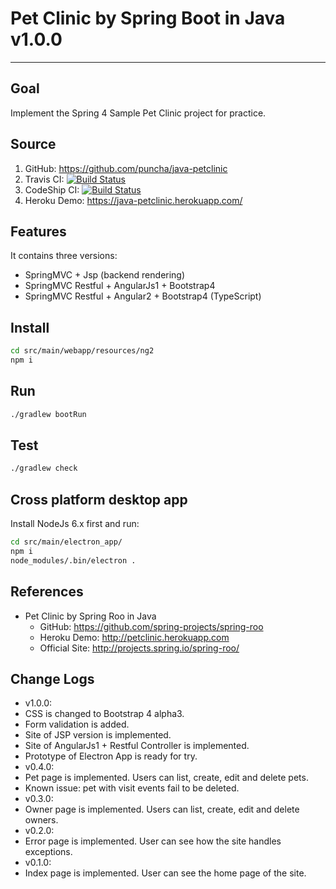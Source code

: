 # Pet Clinic by Spring Boot in Java v1.0.0

------

## Goal
Implement the Spring 4 Sample Pet Clinic project for practice.

## Source
1. GitHub: https://github.com/puncha/java-petclinic
2. Travis CI: [![Build Status](https://travis-ci.org/puncha/java-petclinic.svg)](https://travis-ci.org/puncha/java-petclinic)
3. CodeShip CI: [![Build Status](https://codeship.com/projects/4b274a90-45f7-0134-2d77-0aad117e5610/status)](https://codeship.com/projects/168779)
4. Heroku Demo: https://java-petclinic.herokuapp.com/

## Features
It contains three versions:
 - SpringMVC + Jsp (backend rendering)
 - SpringMVC Restful + AngularJs1 + Bootstrap4
 - SpringMVC Restful + Angular2 + Bootstrap4 (TypeScript)

## Install
```bash
cd src/main/webapp/resources/ng2
npm i
```

## Run
```bash
./gradlew bootRun
```

## Test
```bash
./gradlew check
```

## Cross platform desktop app
Install NodeJs 6.x first and run:
```bash
cd src/main/electron_app/
npm i
node_modules/.bin/electron .
```

## References
- Pet Clinic by Spring Roo in Java
  - GitHub: https://github.com/spring-projects/spring-roo
  - Heroku Demo: http://petclinic.herokuapp.com
  - Official Site: http://projects.spring.io/spring-roo/

## Change Logs
 - v1.0.0:
  - CSS is changed to Bootstrap 4 alpha3.
  - Form validation is added.
  - Site of JSP version is implemented. 
  - Site of AngularJs1 + Restful Controller is implemented.
  - Prototype of Electron App is ready for try.
 - v0.4.0:
  - Pet page is implemented. Users can list, create, edit and delete pets.
  - Known issue: pet with visit events fail to be deleted.
 - v0.3.0:
  - Owner page is implemented. Users can list, create, edit and delete owners.
 - v0.2.0:
  - Error page is implemented. User can see how the site handles exceptions.
 - v0.1.0:
  - Index page is implemented. User can see the home page of the site.
